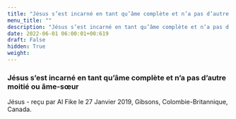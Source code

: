 ```yaml
---
title: "Jésus s’est incarné en tant qu’âme complète et n’a pas d’autre moitié ou âme-sœur"
menu_title: ""
description: "Jésus s’est incarné en tant qu’âme complète et n’a pas d’autre moitié ou âme-sœur"
date: 2022-06-01 06:00:01+00:619
draft: False
hidden: True
weight:
---
```

### Jésus s’est incarné en tant qu’âme complète et n’a pas d’autre moitié ou âme-sœur

Jésus - reçu par Al Fike le 27 Janvier 2019, Gibsons, Colombie-Britannique, Canada.




